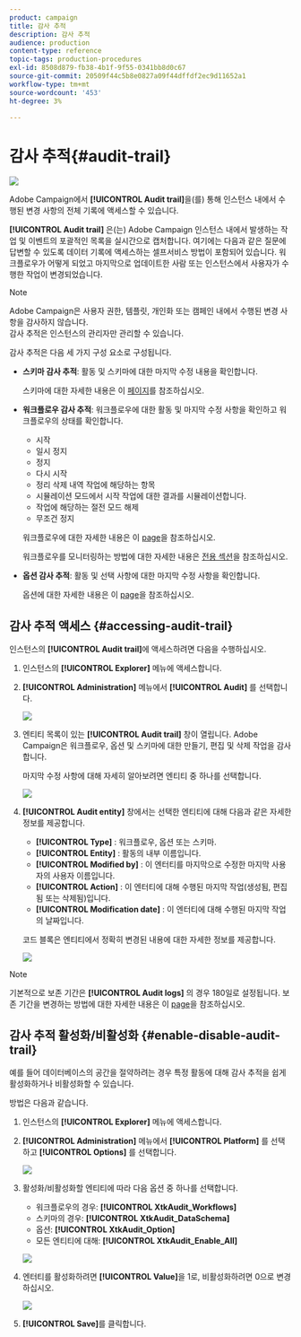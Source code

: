 ```yaml
---
product: campaign
title: 감사 추적
description: 감사 추적
audience: production
content-type: reference
topic-tags: production-procedures
exl-id: 8508d879-fb38-4b1f-9f55-0341bb8d0c67
source-git-commit: 20509f44c5b8e0827a09f44dffdf2ec9d11652a1
workflow-type: tm+mt
source-wordcount: '453'
ht-degree: 3%

---
```


# 감사 추적{#audit-trail}

![](../../assets/v7-only.svg)

Adobe Campaign에서 **[!UICONTROL Audit trail]**&#x200B;을(를) 통해 인스턴스 내에서 수행된 변경 사항의 전체 기록에 액세스할 수 있습니다.

**[!UICONTROL Audit trail]** 은(는) Adobe Campaign 인스턴스 내에서 발생하는 작업 및 이벤트의 포괄적인 목록을 실시간으로 캡처합니다. 여기에는 다음과 같은 질문에 답변할 수 있도록 데이터 기록에 액세스하는 셀프서비스 방법이 포함되어 있습니다. 워크플로우가 어떻게 되었고 마지막으로 업데이트한 사람 또는 인스턴스에서 사용자가 수행한 작업이 변경되었습니다.

>[!NOTE]
>
>Adobe Campaign은 사용자 권한, 템플릿, 개인화 또는 캠페인 내에서 수행된 변경 사항을 감사하지 않습니다.\
>감사 추적은 인스턴스의 관리자만 관리할 수 있습니다.

감사 추적은 다음 세 가지 구성 요소로 구성됩니다.

* **스키마 감사 추적**: 활동 및 스키마에 대한 마지막 수정 내용을 확인합니다.

   스키마에 대한 자세한 내용은 이 [페이지](../../configuration/using/data-schemas.md)를 참조하십시오.

* **워크플로우 감사 추적**: 워크플로우에 대한 활동 및 마지막 수정 사항을 확인하고 워크플로우의 상태를 확인합니다.

   * 시작
   * 일시 정지
   * 정지
   * 다시 시작
   * 정리 삭제 내역 작업에 해당하는 항목
   * 시뮬레이션 모드에서 시작 작업에 대한 결과를 시뮬레이션합니다.
   * 작업에 해당하는 절전 모드 해제
   * 무조건 정지

   워크플로우에 대한 자세한 내용은 이 [page](../../workflow/using/about-workflows.md)을 참조하십시오.

   워크플로우를 모니터링하는 방법에 대한 자세한 내용은 [전용 섹션](../../workflow/using/monitoring-workflow-execution.md)을 참조하십시오.

* **옵션 감사 추적**: 활동 및 선택 사항에 대한 마지막 수정 사항을 확인합니다.

   옵션에 대한 자세한 내용은 이 [page](../../installation/using/configuring-campaign-options.md)을 참조하십시오.

## 감사 추적 액세스 {#accessing-audit-trail}

인스턴스의 **[!UICONTROL Audit trail]**&#x200B;에 액세스하려면 다음을 수행하십시오.

1. 인스턴스의 **[!UICONTROL Explorer]** 메뉴에 액세스합니다.
1. **[!UICONTROL Administration]** 메뉴에서 **[!UICONTROL Audit]** 를 선택합니다.

   ![](assets/audit_trail_1.png)

1. 엔티티 목록이 있는 **[!UICONTROL Audit trail]** 창이 열립니다. Adobe Campaign은 워크플로우, 옵션 및 스키마에 대한 만들기, 편집 및 삭제 작업을 감사합니다.

   마지막 수정 사항에 대해 자세히 알아보려면 엔티티 중 하나를 선택합니다.

   ![](assets/audit_trail_2.png)

1. **[!UICONTROL Audit entity]** 창에서는 선택한 엔티티에 대해 다음과 같은 자세한 정보를 제공합니다.

   * **[!UICONTROL Type]** : 워크플로우, 옵션 또는 스키마.
   * **[!UICONTROL Entity]** : 활동의 내부 이름입니다.
   * **[!UICONTROL Modified by]** : 이 엔터티를 마지막으로 수정한 마지막 사용자의 사용자 이름입니다.
   * **[!UICONTROL Action]** : 이 엔터티에 대해 수행된 마지막 작업(생성됨, 편집됨 또는 삭제됨)입니다.
   * **[!UICONTROL Modification date]** : 이 엔터티에 대해 수행된 마지막 작업의 날짜입니다.

   코드 블록은 엔티티에서 정확히 변경된 내용에 대한 자세한 정보를 제공합니다.

   ![](assets/audit_trail_3.png)

>[!NOTE]
>
>기본적으로 보존 기간은 **[!UICONTROL Audit logs]** 의 경우 180일로 설정됩니다. 보존 기간을 변경하는 방법에 대한 자세한 내용은 이 [page](../../production/using/database-cleanup-workflow.md#deployment-wizard)을 참조하십시오.

## 감사 추적 활성화/비활성화 {#enable-disable-audit-trail}

예를 들어 데이터베이스의 공간을 절약하려는 경우 특정 활동에 대해 감사 추적을 쉽게 활성화하거나 비활성화할 수 있습니다.

방법은 다음과 같습니다.

1. 인스턴스의 **[!UICONTROL Explorer]** 메뉴에 액세스합니다.
1. **[!UICONTROL Administration]** 메뉴에서 **[!UICONTROL Platform]** 를 선택하고 **[!UICONTROL Options]** 를 선택합니다.

   ![](assets/audit_trail_4.png)

1. 활성화/비활성화할 엔티티에 따라 다음 옵션 중 하나를 선택합니다.

   * 워크플로우의 경우: **[!UICONTROL XtkAudit_Workflows]**
   * 스키마의 경우: **[!UICONTROL XtkAudit_DataSchema]**
   * 옵션: **[!UICONTROL XtkAudit_Option]**
   * 모든 엔티티에 대해: **[!UICONTROL XtkAudit_Enable_All]**

   ![](assets/audit_trail_5.png)

1. 엔터티를 활성화하려면 **[!UICONTROL Value]**&#x200B;을 1로, 비활성화하려면 0으로 변경하십시오.

   ![](assets/audit_trail_6.png)

1. **[!UICONTROL Save]**&#x200B;를 클릭합니다.
